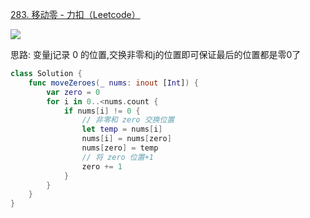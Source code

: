 
[283\. 移动零 \- 力扣（Leetcode）](https://leetcode.cn/problems/move-zeroes/?favorite=2cktkvj)

![](https://tva1.sinaimg.cn/large/008vxvgGly1h8vmd0wsvqj30w20u0402.jpg)


思路: 变量j记录 0 的位置,交换非零和j的位置即可保证最后的位置都是零0️了
```swift
class Solution {
    func moveZeroes(_ nums: inout [Int]) {
        var zero = 0
        for i in 0..<nums.count {
            if nums[i] != 0 {
                // 非零和 zero 交换位置
                let temp = nums[i]
                nums[i] = nums[zero]
                nums[zero] = temp
                // 将 zero 位置+1
                zero += 1
            }
        }
    }
}

```